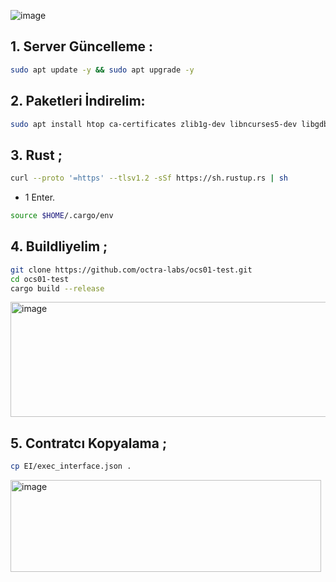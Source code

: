 
![image](https://github.com/user-attachments/assets/0d8ec782-edf6-4ce2-a75b-4ee08589afe7)

## 1. Server Güncelleme : 

```bash
sudo apt update -y && sudo apt upgrade -y
```
## 2. Paketleri İndirelim:

```bash
sudo apt install htop ca-certificates zlib1g-dev libncurses5-dev libgdbm-dev libnss3-dev tmux iptables curl nvme-cli git wget make jq libleveldb-dev build-essential pkg-config ncdu tar clang bsdmainutils lsb-release libssl-dev libreadline-dev libffi-dev jq gcc screen file nano btop unzip lz4 -y
```

## 3. Rust ; 

```bash
curl --proto '=https' --tlsv1.2 -sSf https://sh.rustup.rs | sh
```

- 1 Enter.

```bash
source $HOME/.cargo/env
```

## 4. Buildliyelim ; 

```bash
git clone https://github.com/octra-labs/ocs01-test.git
cd ocs01-test
cargo build --release
```

<img width="599" height="184" alt="image" src="https://github.com/user-attachments/assets/1e8cf79a-b9ab-4f5a-a34e-81cf383ef2a6" />


## 5. Contratcı Kopyalama ; 
```bash
cp EI/exec_interface.json .
```

<img width="497" height="147" alt="image" src="https://github.com/user-attachments/assets/1dc46574-f2f7-4c2e-af99-aa5512ff42cc" />

